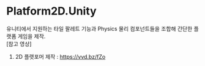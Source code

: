 # Platform2D.Unity
유니티에서 지원하는 타일 팔레트 기능과 Physics 물리 컴포넌트들을 조합해 간단한 플랫폼 게임을 제작.  
[참고 영상] 
1) 2D 플랫포머 제작 : https://vvd.bz/fZo    
